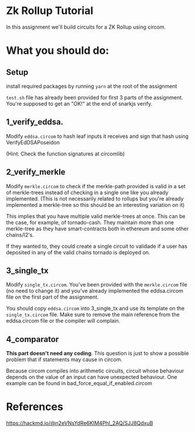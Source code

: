# Zk Rollup Tutorial
In this assignment we'll build circuits for a ZK Rollup using circom.

# What you should do:

## Setup
install required packages by running `yarn` at the root of the assignment

`test.sh` file has already been provided for first 3 parts of the assignment. You're supposed to get an "OK!" at the end of snarkjs verify.

## 1_verify_eddsa.
Modify `eddsa.circom` to hash leaf inputs it receives and sign that hash using VerifyEdDSAPoseidon 

(Hint: Check the function signatures at circomlib)


## 2_verify_merkle
Modify `merkle.circom` to check if the merkle-path provided is valid in a set of merkle-trees instead of checking in a single one like you already implemented. (This is not necessarily related to rollups but you're already implemented a merkle-tree so this should be an interesting variation on it)

This implies that you have multiple valid merkle-trees at once. This can be the case, for example, of tornado-cash.
They maintain more than one merkle-tree as they have smart-contracts both in ethereum and some other chains/l2's.

If they wanted to, they could create a single circuit to validade if a user has deposited in any of the valid chains tornado is deployed on.


## 3_single_tx
Modify `single_tx.circom`. You've been provided with the `merkle.circom` file (no need to change it) and you've already implemented the eddsa.circom file on the first part of the assignment.

You should copy `eddsa.circom` into 3_single_tx and use its template on the `single_tx.circom` file. Make sure to remove the main reference from the eddsa.circom file or the compiler will complain.

## 4_comparator

**This part doesn't need any coding**. This question is just to show a possible problem that if statements may cause in circom.

Because circom compiles into arithmetic circuits, circuit whose behaviour depends on the value of an input can have unexpected behaviour. One example can be found in bad_force_equal_if_enabled.circom


# References 
https://hackmd.io/@n2eVNsYdRe6KIM4PhI_2AQ/SJJ8QdxuB
